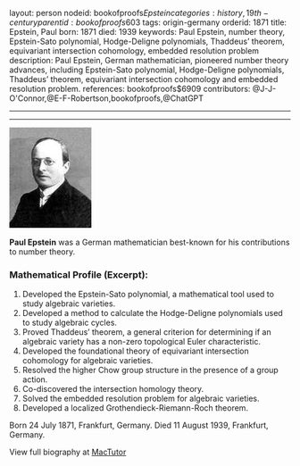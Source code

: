 layout: person
nodeid: bookofproofs$Epstein
categories: history,19th-century
parentid: bookofproofs$603
tags: origin-germany
orderid: 1871
title: Epstein, Paul
born: 1871
died: 1939
keywords: Paul Epstein, number theory, Epstein-Sato polynomial, Hodge-Deligne polynomials, Thaddeus’ theorem, equivariant intersection cohomology, embedded resolution problem
description: Paul Epstein, German mathematician, pioneered number theory advances, including Epstein-Sato polynomial, Hodge-Deligne polynomials, Thaddeus’ theorem, equivariant intersection cohomology and embedded resolution problem.
references: bookofproofs$6909
contributors: @J-J-O'Connor,@E-F-Robertson,bookofproofs,@ChatGPT

---



---

![Epstein.jpg](https://github.com/bookofproofs/bookofproofs.github.io/blob/main/_sources/_assets/images/portraits/Epstein.jpg?raw=true)

**Paul Epstein** was a German mathematician best-known for his contributions to number theory.

### Mathematical Profile (Excerpt):
1. Developed the Epstein-Sato polynomial, a mathematical tool used to study algebraic varieties.
2. Developed a method to calculate the Hodge-Deligne polynomials used to study algebraic cycles.
3. Proved Thaddeus’ theorem, a general criterion for determining if an algebraic variety has a non-zero topological Euler characteristic.
4. Developed the foundational theory of equivariant intersection cohomology for algebraic varieties.
5. Resolved the higher Chow group structure in the presence of a group action.
6. Co-discovered the intersection homology theory.
7. Solved the embedded resolution problem for algebraic varieties.
8. Developed a localized Grothendieck-Riemann-Roch theorem.

Born 24 July 1871, Frankfurt, Germany. Died 11 August 1939, Frankfurt, Germany.

View full biography at [MacTutor](https://mathshistory.st-andrews.ac.uk/Biographies/Epstein/)
